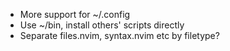 * More support for ~/.config
* Use ~/bin, install others' scripts directly
* Separate files.nvim, syntax.nvim etc by filetype?
